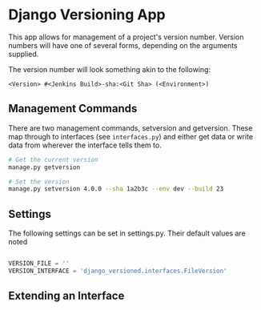 # Django Versioning App

This app allows for management of a project's version number.  Version numbers
will have one of several forms, depending on the arguments supplied.

The version number will look something akin to the following:

```
<Version> #<Jenkins Build>-sha:<Git Sha> (<Environment>)
```

## Management Commands

There are two management commands, setversion and getversion.  These map through
to interfaces (see ```interfaces.py```) and either get data or write data from
wherever the interface tells them to.

```bash
# Get the current version
manage.py getversion

# Set the version
manage.py setversion 4.0.0 --sha 1a2b3c --env dev --build 23
```

## Settings

The following settings can be set in settings.py. Their default values are noted

```python

VERSION_FILE = ''
VERSION_INTERFACE = 'django_versioned.interfaces.FileVersion'

```

## Extending an Interface
